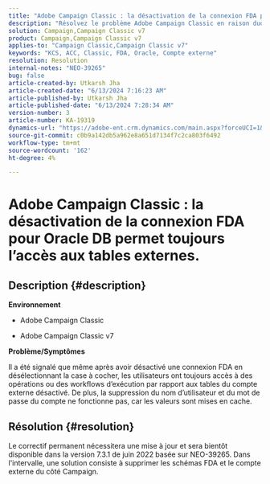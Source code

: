 ```yaml
---
title: "Adobe Campaign Classic : la désactivation de la connexion FDA pour Oracle DB permet toujours l’accès aux tables externes"
description: "Résolvez le problème Adobe Campaign Classic en raison duquel les utilisateurs peuvent exécuter des campagnes ou des workflows par rapport aux tables du compte externe désactivé."
solution: Campaign,Campaign Classic v7
product: Campaign,Campaign Classic v7
applies-to: "Campaign Classic,Campaign Classic v7"
keywords: "KCS, ACC, Classic, FDA, Oracle, Compte externe"
resolution: Resolution
internal-notes: "NEO-39265"
bug: false
article-created-by: Utkarsh Jha
article-created-date: "6/13/2024 7:16:23 AM"
article-published-by: Utkarsh Jha
article-published-date: "6/13/2024 7:28:34 AM"
version-number: 3
article-number: KA-19319
dynamics-url: "https://adobe-ent.crm.dynamics.com/main.aspx?forceUCI=1&pagetype=entityrecord&etn=knowledgearticle&id=06efcdd1-5429-ef11-840b-000d3a37eaf2"
source-git-commit: c0b9a142db5a962e8a651d7134f7c2ca803f6492
workflow-type: tm+mt
source-wordcount: '162'
ht-degree: 4%

---
```


# Adobe Campaign Classic : la désactivation de la connexion FDA pour Oracle DB permet toujours l’accès aux tables externes.

## Description {#description}


<b>Environnement</b>

- Adobe Campaign Classic

- Adobe Campaign Classic v7

<b>Problème/Symptômes</b>

Il a été signalé que même après avoir désactivé une connexion FDA en désélectionnant la case à cocher, les utilisateurs ont toujours accès à des opérations ou des workflows d’exécution par rapport aux tables du compte externe désactivé. De plus, la suppression du nom d’utilisateur et du mot de passe du compte ne fonctionne pas, car les valeurs sont mises en cache.






## Résolution {#resolution}


Le correctif permanent nécessitera une mise à jour et sera bientôt disponible dans la version 7.3.1 de juin 2022 basée sur NEO-39265. Dans l&#39;intervalle, une solution consiste à supprimer les schémas FDA et le compte externe du côté Campaign.
